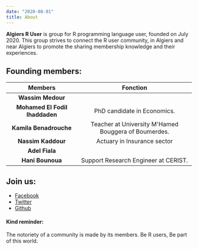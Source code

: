```yaml
---
date: "2020-08-01"
title: About
---
```


**Algiers R User** is group for R programming language user, founded on July 2020. This group strives to connect the R user community, in Algiers and near Algiers to promote the sharing membership knowledge and their experiences.

## Founding members:

| **Members**                    | **Fonction**                                                |
|:------------------------------:|:-----------------------------------------------------------:|
|**Wassim Medour**               ||
|**Mohamed El Fodil Ihaddaden**  | PhD candidate in Economics.                                 |
|**Kamila Benadrouche**          | Teacher at University M'Hamed Bouggera of Boumerdes.        |
|**Nassim Kaddour**              | Actuary in Insurance sector                                 |
|**Adel Fiala**                  ||
|**Hani Bounoua**                | Support Research Engineer at CERIST.                        |


## Join us:

- [Facebook](https://www.facebook.com/groups/671457203450306/)
- [Twitter](https://twitter.com/algiers_r)
- [Github](https://github.com/Algiers-R-user-group)



#### Kind reminder:
The notoriety of a community is made by its members. Be R users, Be part of this world.
